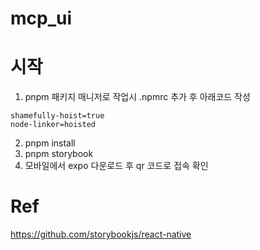 # mcp_ui

# 시작

1. pnpm 패키지 매니저로 작업시 .npmrc 추가 후 아래코드 작성

```
shamefully-hoist=true
node-linker=hoisted
```

2. pnpm install
3. pnpm storybook
4. 모바일에서 expo 다운로드 후 qr 코드로 접속 확인

# Ref

https://github.com/storybookjs/react-native
